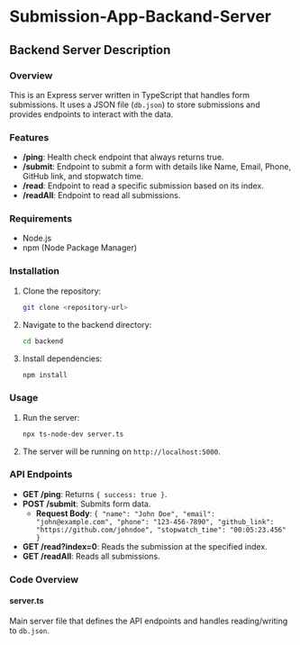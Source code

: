 # Submission-App-Backand-Server

## Backend Server Description

### Overview
This is an Express server written in TypeScript that handles form submissions. It uses a JSON file (`db.json`) to store submissions and provides endpoints to interact with the data.

### Features
- **/ping**: Health check endpoint that always returns true.
- **/submit**: Endpoint to submit a form with details like Name, Email, Phone, GitHub link, and stopwatch time.
- **/read**: Endpoint to read a specific submission based on its index.
- **/readAll**: Endpoint to read all submissions.

### Requirements
- Node.js
- npm (Node Package Manager)

### Installation
1. Clone the repository:
   ```bash
   git clone <repository-url>
   ```

2. Navigate to the backend directory:
   ```bash
   cd backend
   ```

3. Install dependencies:
   ```bash
   npm install
   ```

### Usage
1. Run the server:
   ```bash
   npx ts-node-dev server.ts
   ```

2. The server will be running on `http://localhost:5000`.

### API Endpoints
- **GET /ping**: Returns `{ success: true }`.
- **POST /submit**: Submits form data.
  - **Request Body**: `{ "name": "John Doe", "email": "john@example.com", "phone": "123-456-7890", "github_link": "https://github.com/johndoe", "stopwatch_time": "00:05:23.456" }`
- **GET /read?index=0**: Reads the submission at the specified index.
- **GET /readAll**: Reads all submissions.

### Code Overview
#### server.ts
Main server file that defines the API endpoints and handles reading/writing to `db.json`.
